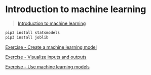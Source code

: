 # Introduction to machine learning

> [Introduction to machine learning](https://learn.microsoft.com/en-us/training/modules/introduction-to-machine-learning/)

```bash
pip3 install statsmodels
pip3 install joblib
```

[Exercise - Create a machine learning model](./Create_a_machine_learning_model/)

[Exercise - Visualize inputs and outputs](./Visualize_inputs_and_outputs/)

[Exercise - Use machine learning models](./Use_machine_learning_models/)